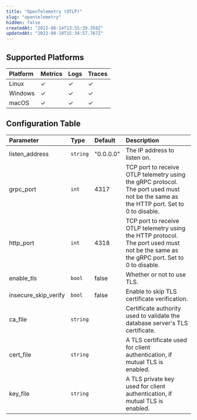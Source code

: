 ```yaml
---
title: "OpenTelemetry (OTLP)"
slug: "opentelemetry"
hidden: false
createdAt: "2022-06-14T13:55:39.358Z"
updatedAt: "2022-08-10T15:34:57.767Z"
---
```

## Supported Platforms

| Platform | Metrics | Logs | Traces |
| :------- | :------ | :--- | :----- |
| Linux    | ✓       | ✓    | ✓      |
| Windows  | ✓       | ✓    | ✓      |
| macOS    | ✓       | ✓    | ✓      |

## Configuration Table

| Parameter            | Type     | Default   | Description                                                                                                                           |
| :------------------- | :------- | :-------- | :------------------------------------------------------------------------------------------------------------------------------------ |
| listen_address       | `string` | "0.0.0.0" | The IP address to listen on.                                                                                                          |
| grpc_port            | `int`    | 4317      | TCP port to receive OTLP telemetry using the gRPC protocol. The port used must not be the same as the HTTP port. Set to 0 to disable. |
| http_port            | `int`    | 4318      | TCP port to receive OTLP telemetry using the HTTP protocol. The port used must not be the same as the gRPC port. Set to 0 to disable. |
| enable_tls           | `bool`   | false     | Whether or not to use TLS.                                                                                                            |
| insecure_skip_verify | `bool`   | false     | Enable to skip TLS certificate verification.                                                                                          |
| ca_file              | `string` |           | Certificate authority used to validate the database server's TLS certificate.                                                         |
| cert_file            | `string` |           | A TLS certificate used for client authentication, if mutual TLS is enabled.                                                           |
| key_file             | `string` |           | A TLS private key used for client authentication, if mutual TLS is enabled.                                                           |